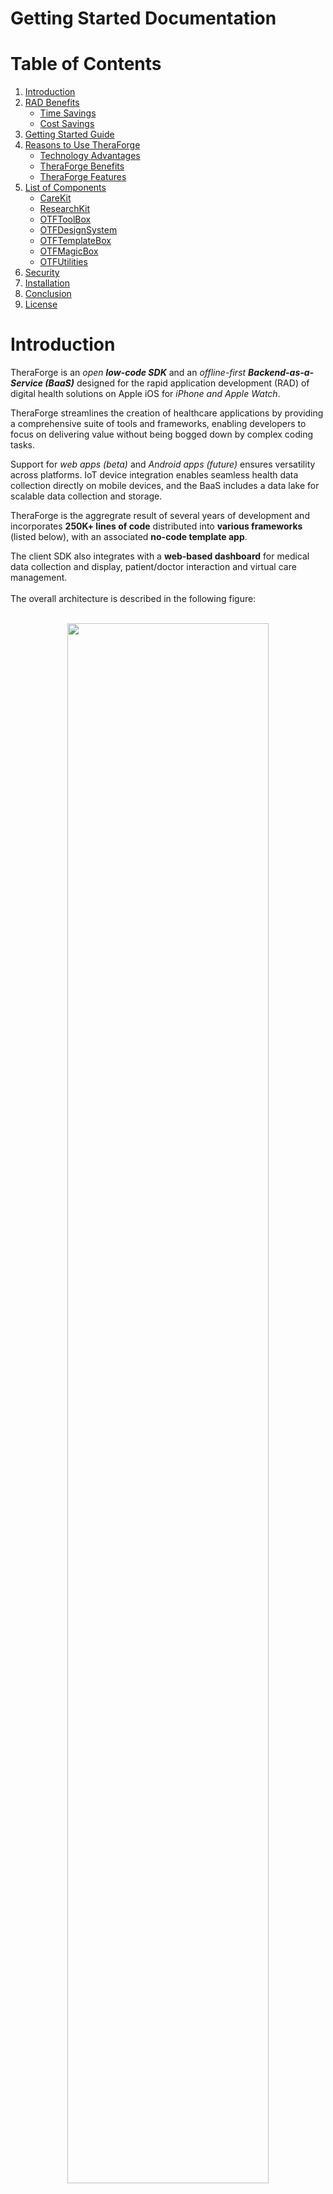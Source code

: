 # Getting Started Documentation

# Table of Contents

1. [Introduction](#introduction)
2. [RAD Benefits](#rad-benefits)
    - [Time Savings](#time-savings)
    - [Cost Savings](#cost-savings) 
3. [Getting Started Guide](#getting-started-guide)
4. [Reasons to Use TheraForge](#reasons-to-use-theraforge)
    - [Technology Advantages](#technology-advantages)
    - [TheraForge Benefits](#theraforge-benefits)
    - [TheraForge Features](#theraforge-features)
5. [List of Components](#list-of-components)
    - [CareKit](#carekit)
    - [ResearchKit](#researchkit)
    - [OTFToolBox](#otftoolbox)
    - [OTFDesignSystem](#otfdesignsystem)
    - [OTFTemplateBox](#otftemplatebox)
    - [OTFMagicBox](#otfmagicbox)
    - [OTFUtilities](#otfutilities)
13. [Security](#security)
14. [Installation](#installation)
15. [Conclusion](#conclusion)
16. [License](#license)

# Introduction

TheraForge is an *open **low-code SDK*** and an *offline-first **Backend-as-a-Service (BaaS)*** designed for the rapid application development (RAD) of digital health solutions on Apple iOS for *iPhone and Apple Watch*.

TheraForge streamlines the creation of healthcare applications by providing a comprehensive suite of tools and frameworks, enabling developers to focus on delivering value without being bogged down by complex coding tasks.

Support for *web apps (beta)* and *Android apps (future)* ensures versatility across platforms. IoT device integration enables seamless health data collection directly on mobile devices, and the BaaS includes a data lake for scalable data collection and storage.

TheraForge is the aggregrate result of several years of development and incorporates **250K+ lines of code** distributed into **various frameworks** (listed below), with an associated **no-code template app**.

The client SDK also integrates with a **web-based dashboard** for medical data collection and display, patient/doctor interaction and virtual care management.
<br />
<br />
The overall architecture is described in the following figure:
<br />
<br />
<p align="center"><img src="Docs/3-TheraForge-Architecture.png" width=80% height=80%></p>

# RAD Benefits

Using a **low-code meta-platform** such as TheraForge for rapid application development of digital/mobile health solutions can achieve significant savings by streamlining processes and reducing manual coding efforts:

### Time Savings
<details open><summary>Include:</summary>
    
1. **Rapid Prototyping**: Low-code and templating frameworks allow developers to create functional prototypes in hours or days instead of weeks or months.
2. **Accelerated Development Cycles**: Pre-built frameworks and components can reduce development time by **up to 50–70%**, compared to building solutions from scratch.
3. **Cross-Platform Support**: With support for iOS, web apps (beta), and Android apps (future), development efforts are consolidated, limiting integration work for multiple platforms.
4. **Streamlined Testing and Debugging**: Pre-tested components and integrated tools reduce time spent on debugging and quality assurance.
</details>

### Cost Savings
<details open><summary>Include:</summary>
    
1. **Reduced Developer Hours**: Leveraging low-code tools minimizes the amount of manual coding required, leading to lower developer hours and costs for **higher-quality results**.
2. **Smaller Development Teams**: With RAD technologies, a smaller team can accomplish what would traditionally require a larger team of developers, designers, and testers.
3. **Reduced Maintenance Costs**:  Built-in features like off-the-self frameworks, analytics, conflict resolution, and automated synchronization reduce the impact on maintenance and troubleshooting.
4. **Lower Infrastructure Costs**: Scalable BaaS and data lake solutions eliminate the need for custom-built backend systems, significantly lowering operational and hosting costs.
</details>

# Getting Started Guide

You can start using TheraForge for free and even contribute to its development on GitHub by opening issues and submitting pull requests.

TheraForge's main components are:

1. A powerful modular SDK for app development called [ToolBox](../../../OTFToolBox).
2. An optimized Design System framework and design objects.
3. A multi-cloud backend service called CloudBox (see the [Cloud Setup](../../../OTFToolBox#theraforge-cloud-setup) section).
4. A web-based doctor/patient dashboard.
5. An analytics portal to review server- and client-related statistics.
6. A no-code template app called [MagicBox](../../../OTFMagicBox).

Hippocrates Technologies provides free and paid tiers for the use of the BaaS service. Request a quote for personalized projects and for co-development opportunities. You can use the *TheraForge Client Registration form* for your queries:

**[Submit a request](https://docs.google.com/forms/d/e/1FAIpQLSfYDEx-Cnja_YE6iUFs08pxxLThlV76TAJ2uB7ymuUXbky9iA/viewform)**

**Note: To create a cloud account to use with ToolBox or MagicBox (as described in the Cloud Setup section linked above), you can use the registration form to obtain an API key.**

# Reasons to Use TheraForge

### Technology Advantages
<details open><summary>Include:</summary>
    
- **Optimized Design System Supporting Accessibility Technologies**: Ensures consistent, user-friendly designs compatible with accessibility tools.
- **Accelerated Development**: Leverage pre-built frameworks to significantly reduce development time.
- **Enterprise-Grade Solutions**: Access robust, secure, and scalable components suitable for professional healthcare applications.
- **Offline-First Capability**: Ensure seamless user experiences with offline data storage and synchronization.
- **Customization and Flexibility**: Utilize templating frameworks for easy app customization and styling.
- **Integration with Apple Ecosystem**: Develop applications tailored for iPhone and Apple Watch, tapping into their advanced features.
- **Data Security**: Take advantage of quantum-safe end-to-end encryption to ensure user data is secure at all times.
- **Cross-Platform Potential**: Expand your application’s reach with support for web apps (beta) and Android apps (future).
- **IoT Device Support**: Collect health data from IoT devices directly on mobile platforms, enabling advanced monitoring and analytics.
</details>

### TheraForge Benefits
<details open><summary>Consist in:</summary>

- **Reduced Development Time**: Pre-built components and frameworks expedite the development process.
- **Enhanced Collaboration**: Low-code environment allows both developers and less experienced contributors to participate effectively.
- **Cost Efficiency**: Minimize resource expenditure by leveraging existing frameworks and reducing the need for extensive coding.
- **Improved Application Quality**: Utilize tested and proven components to enhance app reliability and performance.
- **Scalability**: Easily scale applications to meet growing user demands without significant redevelopment.
- **Offline Availability**: Enable continuous functionality regardless of internet connectivity, ensuring a seamless user experience.
- **Data Privacy**: With quantum-safe end-to-end encryption, maintain strict compliance with data protection regulations and safeguard user information.
- **Cross-Platform Adaptability**: Develop applications for iOS, with expanding support for web apps (beta) and Android apps (future).
- **Efficient Data Replication**: Benefit from seamless replication capabilities, ensuring that data remains synchronized across devices and locations.
- **Conflict Resolution**: Enjoy automated conflict resolution to maintain data integrity during synchronization.
- **IoT Integration**: Leverage the ability to collect and process data from IoT devices for comprehensive health insights.
- **Data Lake Capability**: Use the built-in BaaS data lake for scalable storage and analysis of extensive datasets, ensuring robust data management.
</details>

### TheraForge Features
<details open><summary>Comprise:</summary>
    
- **Offline-First BaaS**: TheraForge’s CloudBox provides serverless cloud connectivity, storage, and multi-device synchronization with offline-first capabilities (not just a cache!) and event management.
- **End-to-End Encryption**: Ensure sensitive user data remains secure during transmission and storage with quantum-safe **HIPAA and GDPR compliant** encryption at rest and in flight (TLS 1.3-only with Forward Secrecy).
- **Digital Health Frameworks**: Access enterprise-grade frameworks like CareKit and ResearchKit for health-related functionalities.
- **Persistent Storage and Synchronization**: Implement reliable data storage and synchronization with frameworks such as OTFCloudantStore and OTFCDTDatastore.
- **Templating Framework**: Customize app design and functionality effortlessly using OTFTemplateBox.
- **Sample Cloud-Enabled App**: Utilize a sample app as a development model for no-code prototyping and customization.
- **Platform Expansion**: Build for iOS and prepare for web apps (beta) and Android apps (future) to reach a wider audience.
- **Advanced Synchronization**: Take advantage of advanced synchronization features, including efficient replication and conflict resolution, for seamless data consistency.
- **Scalable Architecture**: Rely on a distributed, scalable architecture to handle high volumes of data and users efficiently.
- **IoT Device Integration**: Connect IoT devices for real-time or batch health data collection on mobile applications.
- **BaaS Data Lake**: Utilize a scalable data lake for storing, managing, and analyzing large health datasets, supporting extensive analytics and reporting needs.
- App support for dark mode, dynamic font sizes, high contrast, and other **accessibility features**
- **App onboarding**
- Informed **consent** management
- **Surveys**
- Medical **task scheduling**
- Virtual care/tele-medicine capabilities for **remote care plan management**
- **Adherence tracking**
- Premade UI cards and styles
- Monitoring of health data
- **App logger** for easier troubleshooting
- **FHIR support**
- Dependency manager support
- **Notification protocol** based on Server-Sent Events (SSE) technology
- **Sign in with Apple and with Google**
- **Passwordless sign-in** based on **TouchID or FaceID**
- Analytics dashboard
- Automatic and manual code security analysis (see report in the figure below)

**Much more still to come...**
</details>

# List of Components

## CareKit

OTFCareKit is a fork of Apple's CareKit, providing an open-source framework for creating apps that help users better understand and manage their health. It offers modules that can be used out of the box or customized for specific use cases. [Learn more](https://github.com/TheraForge/OTFCareKit).

## ResearchKit

OTFResearchKit is a fork of Apple's ResearchKit, an open-source framework that simplifies creating apps for medical and other research projects. It provides tools for obtaining informed consent, conducting surveys, and performing active tasks. [Learn more](https://github.com/TheraForge/OTFResearchKit).

## OTFToolBox

OTFToolBox serves as TheraForge's umbrella framework, incorporating various sub-frameworks to facilitate rapid application development of digital health solutions on iOS. It streamlines the integration of multiple components necessary for building comprehensive health applications. [Learn more](https://github.com/TheraForge/OTFToolBox).

## OTFDesignSystem

OTFDesignSystem is TheraForge's design system tailored for iOS apps, providing a cohesive set of design guidelines and components. It ensures consistency and ompatibility with accessibility technologies, enhancing the user experience across digital health applications. [Learn more](https://github.com/TheraForge/OTFDesignSystem).

## OTFTemplateBox

OTFTemplateBox is a fully customizable zero-code template framework that enables app customization. It allows developers to modify app designs and functionalities effortlessly, facilitating rapid prototyping and deployment. [Learn more](https://github.com/TheraForge/OTFTemplateBox).

## OTFUtilities

OTFUtilities is TheraForge's utility framework that provides various helper functions, including end-to-end encryption. It enhances security and simplifies common tasks within digital health applications. [Learn more](https://github.com/TheraForge/OTFUtilities).

## OTFMagicBox

OTFMagicBox is a **zero-code template app** demonstrating how to use TheraForge's APIs. It serves as a model for fast prototyping, allowing developers to quickly build and test digital health solutions. [Learn more](https://github.com/TheraForge/OTFMagicBox).

# Security

TheraForge prioritizes data security with quantum-safe end-to-end encryption. All user data is secured during transmission and storage, ensuring compliance with the highest data protection standards. The platform also supports secure authentication mechanisms, audit trails, and robust access controls to safeguard sensitive health information.

The code is analyzed and tested for security vulnerabilities and the use of TLS 1.3 with forward secrecy is verified:
<br />
<br />
<p align="center"><img src="Docs/1-CloudBox-sonarqube-overview.png" width=100% height=100%></p>

<p align="center"><img src="Docs/2-TLS-1.3-Support.png" width=100% height=100%></p>

See also:

[MagicBox Features](../../../OTFMagicBox#Features)

[ToolBox Features](../../../OTFToolBox#Features)


# Installation

To install MagicBox or ToolBox, you can refer to the dedicated installation sections:

[MagicBox Installation](../../../OTFMagicBox#Installation)

[ToolBox Installation](../../../OTFToolBox#Installation)

For a newbie, **MagicBox is the perfect starting point!**

For further assistance, visit the respective GitHub repositories linked in the framework descriptions.

# Conclusion

By using RAD technologies like TheraForge, healthcare organizations can accelerate time-to-market, reduce upfront and ongoing costs, and focus their resources on delivering innovative, secure, and high-quality solutions tailored to their users' needs. This makes RAD an ideal approach for the rapidly evolving digital health landscape.

*Note: The information provided is based on the available data from the TheraForge GitHub repository and related sources.*

# License

This project is made available under the terms of a modified BSD license. See the [LICENSE](../../../OTFToolBox/blob/main/LICENSE.md) file.




